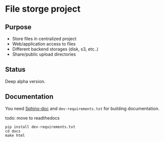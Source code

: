 # File storge project
## Purpose
* Store files in centralized project
* Web/application access to files
* Different backend storages (disk, s3, etc..)
* Share/public upload directories

## Status
Deep alpha version.

## Documentation

You need [Sphinx-doc](https://www.sphinx-doc.org/) and `dev-requirements.txt`
for building documentation.

todo: move to readthedocs

```commandline
pip install dev-requirements.txt
cd docs
make html
```
